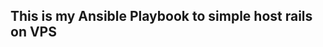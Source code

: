  This is my Ansible Playbook to simple host  rails on VPS
 --------------------------------------------------------